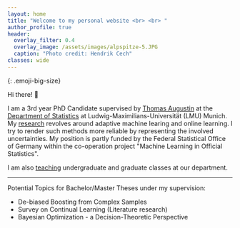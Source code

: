 ```yaml
---
layout: home
title: "Welcome to my personal website <br> <br> " 
author_profile: true
header:
  overlay_filter: 0.4
  overlay_image: /assets/images/alpspitze-5.JPG
  caption: "Photo credit: Hendrik Cech"
classes: wide
---
```

<style>
.emoji-big-size img {font-size: 4rem;}
</style>

{: .emoji-big-size}

Hi there! :wave: <br>


I am a 3rd year PhD Candidate supervised by [Thomas Augustin](https://scholar.google.de/citations?user=3N20m1kAAAAJ&hl=de) at the [Department of Statistics](https://www.statistik.uni-muenchen.de/index.html) at Ludwig-Maximilians-Universität (LMU) Munich. My [research](https://rodemann.github.io/_pages/research/) revolves around adaptive machine learing and online learning. I try to render such methods more reliable by representing the involved uncertainties. My position is partly funded by the Federal Statistical Office of Germany within the co-operation project "Machine Learning in Official Statistics".

I am also [teaching](https://rodemann.github.io/_pages/teaching/) undergraduate and graduate classes at our department. 

---
Potential Topics for Bachelor/Master Theses under my supervision: 

* De-biased Boosting from Complex Samples
* Survey on Continual Learning (Literature research) 
* Bayesian Optimization - a Decision-Theoretic Perspective
 
